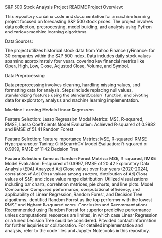 S&P 500 Stock Analysis Project README
Project Overview:

This repository contains code and documentation for a machine learning project focused on forecasting S&P 500 stock prices. The project involves data collection, preprocessing, model building, and analysis using Python and various machine learning algorithms.

Data Sources:

The project utilizes historical stock data from Yahoo Finance (yFinance) for 30 companies within the S&P 500 index. Data includes daily stock values spanning approximately four years, covering key financial metrics like Open, High, Low, Close, Adjusted Close, Volume, and Symbol.

Data Preprocessing: 

Data preprocessing involves cleaning, handling missing values, and formatting data for analysis. Steps include replacing null values, standardizing features using the standardScaler() function, and pivoting data for exploratory analysis and machine learning implementation.

Machine Learning Models
Linear Regression

Feature Selection: Lasso Regression Model
Metrics: MSE, R-squared, RMSE, Lasso Coefficients
Model Evaluation: Achieved R-squared of 0.9982 and RMSE of 51.41
Random Forest

Feature Selection: Feature Importance
Metrics: MSE, R-squared, RMSE
Hyperparameter Tuning: GridSearchCV
Model Evaluation: R-squared of 0.9999, RMSE of 11.42
Decision Tree

Feature Selection: Same as Random Forest
Metrics: MSE, R-squared, RMSE
Model Evaluation: R-squared of 0.9997, RMSE of 20.42
Exploratory Data Analysis (EDA)
Analyzed Adj Close values over four years (2020-2024), correlation of Adj Close values among sectors, distribution of Adj Close values of S&P, and close value range distribution.
Utilized visualizations including bar charts, correlation matrices, pie charts, and line plots.
Model Comparison
Compared performance, computational efficiency, and applicability of Linear Regression, Random Forest, and Decision Tree algorithms.
Identified Random Forest as the top performer with the lowest RMSE and highest R-squared score.
Conclusion and Recommendations
Recommended using Random Forest for superior predictive performance unless computational resources are limited, in which case Linear Regression or a tuned Decision Tree could be considered.
Provided contact information for further inquiries or collaboration.
For detailed implementation and analysis, refer to the code files and Jupyter Notebooks in this repository.

